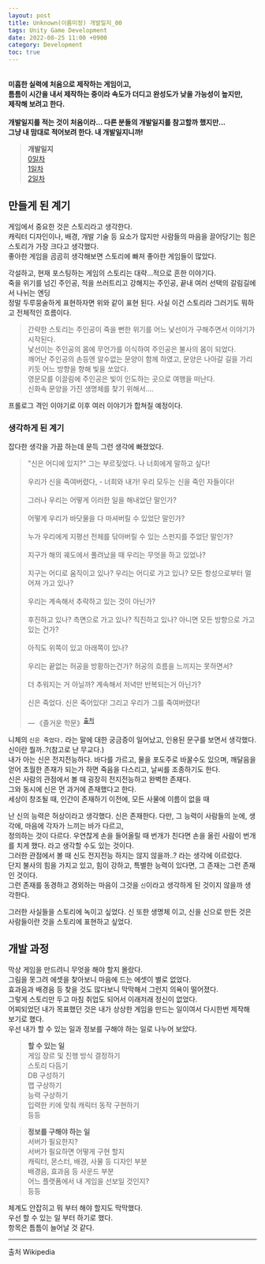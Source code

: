 ```yaml
---
layout: post
title: Unknown(이름미정) 개발일지_00
tags: Unity Game Development
date: 2022-08-25 11:00 +0900
category: Development 
toc: true
---
```

<br><strong>
미흡한 실력에 처음으로 제작하는 게임이고,  
틈틈이 시간을 내서 제작하는 중이라 속도가 더디고 완성도가 낮을 가능성이 높지만,  
제작해 보려고 한다.<br><br>
개발일지를 적는 것이 처음이라... 다른 분들의 개발일지를 참고할까 했지만...  
그냥 내 맘대로 적어보려 한다. 내 개발일지니까!
</strong>

>**개발일지** <br>
[0일차](/unity/development/2022/08/21/Unknown-00)<br>
[1일차](/unity/development/2022/08/22/Unknown-01)<br>
[2일차](/unity/development/2022/08/24/Unknown-02)<br>

## 만들게 된 계기
게임에서 중요한 것은 스토리라고 생각한다.  
캐릭터 디자인이나, 배경, 개발 기술 등 요소가 많지만 사람들의 마음을 끌어당기는 힘은 스토리가 가장 크다고 생각했다.  
좋아한 게임을 곰곰히 생각해보면 스토리에 빠져 좋아한 게임들이 많았다.  

각설하고, 현재 포스팅하는 게임의 스토리는 대략...적으로 흔한 이야기다.  
죽을 위기를 넘긴 주인공, 적을 쓰러트리고 강해지는 주인공, 끝내 여러 선택의 갈림길에서 나뉘는 엔딩  
정말 두루뭉술하게 표현하자면 위와 같이 표현 된다. 사실 이건 스토리라 그러기도 뭐하고 전체적인 흐름이다.  
>간략한 스토리는 주인공이 죽을 뻔한 위기를 어느 낯선이가 구해주면서 이야기가 시작된다.<br>
낯선이는 주인공의 몸에 무언가를 이식하여 주인공은 불사의 몸이 되었다.<br>
깨어난 주인공의 손등엔 알수없는 문양이 함께 하였고, 문양은 나아갈 길을 가리키듯 어느 방향을 향해 빛을 쏘았다.<br>
영문모를 이끌림에 주인공은 빛이 인도하는 곳으로 여행을 떠난다.<br>
신화속 문양을 가진 생명체를 찾기 위해서....

프롤로그 격인 이야기로 이후 여러 이야기가 합쳐질 예정이다.
### 생각하게 된 계기
잡다한 생각을 가끔 하는데 문득 그런 생각에 빠졌었다.  
>"신은 어디에 있지?" 그는 부르짖었다. 나 너희에게 말하고 싶다!<br><br>
우리가 신을 죽여버렸다, - 너희와 내가! 우리 모두는 신을 죽인 자들이다!<br><br>
그러나 우리는 어떻게 이러한 일을 해내었단 말인가?<br><br>
어떻게 우리가 바닷물을 다 마셔버릴 수 있었단 말인가?<br><br>
누가 우리에게 지평선 전체를 닦아버릴 수 있는 스펀지를 주었단 말인가?<br><br>
지구가 해의 궤도에서 풀려났을 때 우리는 무엇을 하고 있었나?<br><br>
지구는 어디로 움직이고 있나? 우리는 어디로 가고 있나? 모든 항성으로부터 멀어져 가고 있나?<br><br>
우리는 계속해서 추락하고 있는 것이 아닌가?<br><br>
후진하고 있나? 측면으로 가고 있나? 직진하고 있나? 아니면 모든 방향으로 가고 있는 건가?<br><br>
아직도 위쪽이 있고 아래쪽이 있나?<br><br>
우리는 끝없는 허공을 방황하는건가? 허공의 흐름을 느끼지는 못하면서?<br><br>
더 추워지는 거 아닐까? 계속해서 저녁만 반복되는거 아닌가?<br><br>
신은 죽었다. 신은 죽어있다! 그리고 우리가 그를 죽여버렸다!<br><br>
— 《즐거운 학문》<sup>[출처](#wiki)</sup>

니체의 ``신은 죽었다.`` 라는 말에 대한 궁금증이 일어났고, 인용된 문구를 보면서 생각했다.
신이란 뭘까..?(참고로 난 무교다.)  
내가 아는 신은 전지전능하다. 바다를 가르고, 물을 포도주로 바꿀수도 있으며, 깨달음을 얻어 초월한 존재가 되는가 하면 죽음을 다스리고, 날씨를 조종하기도 한다.  
신은 사람의 관점에서 볼 때 굉장히 전지전능하고 완벽한 존재다.  
그와 동시에 신은 먼 과거에 존재했다고 한다.  
세상이 창조될 때, 인간이 존재하기 이전에, 모든 사물에 이름이 없을 때  

난 신의 능력은 허상이라고 생각했다. 신은 존재한다. 다만, 그 능력이 사람들의 눈에, 생각에, 마음에 각자가 느끼는 바가 다르고,  
정의하는 것이 다르다. 우연찮게 손을 들어올릴 때 번개가 친다면 손을 올린 사람이 번개를 치게 했다. 라고 생각할 수도 있는 것이다.  
그러한 관점에서 볼 때 신도 전지전능 하지는 않지 않을까..? 라는 생각에 이르렀다.  
단지 불사의 힘을 가지고 있고, 힘이 강하고, 특별한 능력이 있다면, 그 존재는 그런 존재인 것이다.  
그런 존재를 동경하고 경외하는 마음이 그것을 ``신``이라고 생각하게 된 것이지 않을까 생각한다.  

그러한 사실들을 스토리에 녹이고 싶었다. 신 또한 생명체 이고, 신을 신으로 만든 것은 사람들이란 것을 스토리에 표현하고 싶었다.  

## 개발 과정
막상 게임을 만드려니 무엇을 해야 할지 몰랐다.  
그림을 못그려 에셋을 찾아보니 마음에 드는 에셋이 별로 없었다.  
효과음과 배경음 등 찾을 것도 많다보니 막막해서 그런지 의욕이 떨어졌다.  
그렇게 스토리만 두고 마침 취업도 되어서 이래저래 정신이 없었다.  
어찌되었던 내가 목표했던 것은 내가 상상한 게임을 만드는 일이여서 다시한번 제작해 보기로 했다.  
우선 내가 할 수 있는 일과 정보를 구해야 하는 일로 나누어 보았다.  

>**할 수 있는 일**<br>
게임 장르 및 진행 방식 결정하기<br>
스토리 다듬기<br>
DB 구성하기<br>
맵 구상하기<br>
능력 구상하기<br>
입력한 키에 맞춰 캐릭터 동작 구현하기<br>
등등  

>**정보를 구해야 하는 일**<br>
서버가 필요한지?<br>
서버가 필요하면 어떻게 구현 할지<br>
캐릭터, 몬스터, 배경, 사물 등 디자인 부분<br>
배경음, 효과음 등 사운드 부분<br>
어느 플랫폼에서 내 게임을 선보일 것인지?<br>
등등

체계도 안잡히고 뭐 부터 해야 할지도 막막했다.  
우선 할 수 있는 일 부터 하기로 했다.  
항목은 틈틈이 늘어날 것 같다.


---
출처 <a name="wiki">Wikipedia</a>
